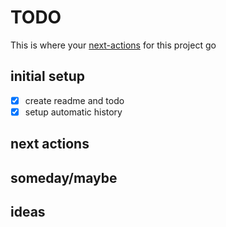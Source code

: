 # TODO

This is where your [next-actions](obsidian://open?vault=obsidian&file=Getting%20Things%20Done) for this project go

## initial setup

- [x] create readme and todo
- [x] setup automatic history

## next actions

## someday/maybe

## ideas
